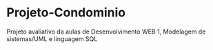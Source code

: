 # Projeto-Condominio
Projeto avaliativo da aulas de Desenvolvimento WEB 1, Modelagem de sistemas/UML e linguagem SQL
